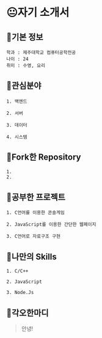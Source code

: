 😐자기 소개서
=============
## 📌기본 정보
<pre><code>학과 : 제주대학교 컴퓨터공학전공
나이 : 24
취미 : 수영, 요리
</code></pre>

## 📌관심분야
<pre><code>1. 백엔드

2. 서버 

3. 데이터

4. 시스템
</code></pre>

## 📌Fork한 Repository
<pre><code>1.
2.
</code></pre>

## 📌공부한 프로젝트
<pre><code>1. C언어를 이용한 콘솔게임

2. JavaScript를 이용한 간단한 웹페이지

3. C언어로 자료구조 구현
</code></pre>

## 📌나만의 Skills
<pre><code>1. C/C++

2. JavaScript

3. Node.Js
</code></pre>

## 📌각오한마디
>안녕!





